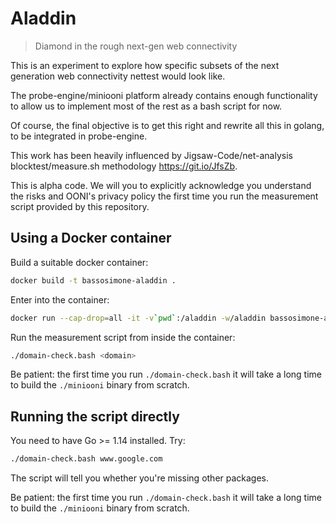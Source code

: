 # Aladdin
> Diamond in the rough next-gen web connectivity

This is an experiment to explore how specific subsets of the next
generation web connectivity nettest would look like.

The probe-engine/miniooni platform already contains enough functionality
to allow us to implement most of the rest as a bash script for now.

Of course, the final objective is to get this right and rewrite all
this in golang, to be integrated in probe-engine.

This work has been heavily influenced by Jigsaw-Code/net-analysis
blocktest/measure.sh methodology <https://git.io/JfsZb>.

This is alpha code. We will you to explicitly acknowledge you understand
the risks and OONI's privacy policy the first time you run the measurement
script provided by this repository.

## Using a Docker container

Build a suitable docker container:

```bash
docker build -t bassosimone-aladdin .
```

Enter into the container:

```bash
docker run --cap-drop=all -it -v`pwd`:/aladdin -w/aladdin bassosimone-aladdin
```

Run the measurement script from inside the container:

```bash
./domain-check.bash <domain>
```

Be patient: the first time you run `./domain-check.bash` it will take a
long time to build the `./miniooni` binary from scratch.

## Running the script directly

You need to have Go >= 1.14 installed. Try:

```bash
./domain-check.bash www.google.com
```

The script will tell you whether you're missing other packages.

Be patient: the first time you run `./domain-check.bash` it will take a
long time to build the `./miniooni` binary from scratch.
